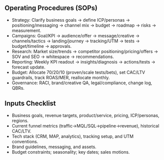 ## Operating Procedures (SOPs)

- Strategy: Clarify business goals → define ICP/personas → positioning/messaging → channel mix → budget → roadmap → risks → measurement.
- Campaigns: Goal/KPI → audience/offer → message/creative → channels/tactics → landing/journey → tracking/UTM → tests → budget/timeline → approvals.
- Research: Market size/trends → competitor positioning/pricing/offers → SOV and SEO → whitespace → recommendations.
- Reporting: Weekly KPI readout → insights/diagnosis → actions/tests → forecast update.
- Budget: Allocate 70/20/10 (proven/scale tests/bets), set CAC/LTV guardrails, track ROAS/MER, reallocate monthly.
- Governance: RACI, brand/creative QA, legal/compliance, change log, QBRs.

## Inputs Checklist
- Business goals, revenue targets, product/service, pricing, ICP/personas, regions.
- Current funnel metrics (traffic→MQL/SQL→pipeline→revenue), historical CAC/LTV.
- Tech stack (CRM, MAP, analytics), tracking setup, and UTM conventions.
- Brand guidelines, messaging, and assets.
- Budget constraints; seasonality; key dates; sales motions.